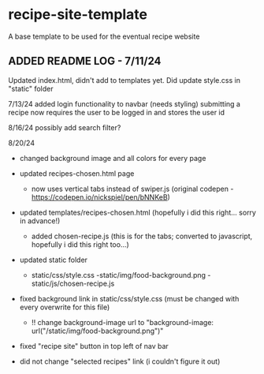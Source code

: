 # recipe-site-template
A base template to be used for the eventual recipe website

ADDED README LOG - 7/11/24
--------
Updated index.html, didn't add to templates yet. Did update style.css in "static" folder

7/13/24
  added login functionality to navbar (needs styling)
  submitting a recipe now requires the user to be logged in and stores the user id

8/16/24
  possibly add search filter?

8/20/24
  - changed background image and all colors for every page
  - updated recipes-chosen.html page 
    - now uses vertical tabs instead of swiper.js (original codepen - https://codepen.io/nickspiel/pen/bNNKeB)
  - updated templates/recipes-chosen.html (hopefully i did this right... sorry in advance!)
    - added chosen-recipe.js (this is for the tabs; converted to javascript, hopefully i did this right too...)
  - updated static folder
    - static/css/style.css
    -static/img/food-background.png
    -static/js/chosen-recipe.js
  - fixed background link in static/css/style.css (must be changed with every overwrite for this file)
    - !! change background-image url to "background-image: url("/static/img/food-background.png")"
  - fixed "recipe site" button in top left of nav bar

  - did not change "selected recipes" link (i couldn't figure it out)
